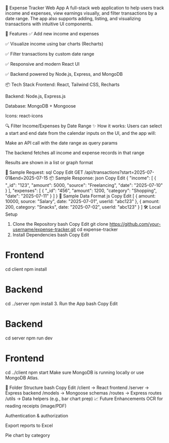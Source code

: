💸 Expense Tracker Web App
A full-stack web application to help users track income and expenses, view earnings visually, and filter transactions by a date range. The app also supports adding, listing, and visualizing transactions with intuitive UI components.

🚀 Features
✅ Add new income and expenses

✅ Visualize income using bar charts (Recharts)

✅ Filter transactions by custom date range

✅ Responsive and modern React UI

✅ Backend powered by Node.js, Express, and MongoDB

📦 Tech Stack
Frontend: React, Tailwind CSS, Recharts

Backend: Node.js, Express.js

Database: MongoDB + Mongoose

Icons: react-icons

🔍 Filter Income/Expenses by Date Range
✨ How it works:
Users can select a start and end date from the calendar inputs on the UI, and the app will:

Make an API call with the date range as query params

The backend fetches all income and expense records in that range

Results are shown in a list or graph format

📄 Sample Request:
sql
Copy
Edit
GET /api/transactions?start=2025-07-01&end=2025-07-15
📦 Sample Response:
json
Copy
Edit
{
  "income": [
    {
      "_id": "123",
      "amount": 5000,
      "source": "Freelancing",
      "date": "2025-07-10"
    }
  ],
  "expenses": [
    {
      "_id": "456",
      "amount": 1200,
      "category": "Shopping",
      "date": "2025-07-11"
    }
  ]
}
🧪 Sample Data Format
js
Copy
Edit
[
  {
    amount: 10000,
    source: "Salary",
    date: "2025-07-01",
    userId: "abc123"
  },
  {
    amount: 200,
    category: "Snacks",
    date: "2025-07-02",
    userId: "abc123"
  }
]
🛠️ Local Setup
1. Clone the Repository
bash
Copy
Edit
git clone https://github.com/your-username/expense-tracker.git
cd expense-tracker
2. Install Dependencies
bash
Copy
Edit
# Frontend
cd client
npm install

# Backend
cd ../server
npm install
3. Run the App
bash
Copy
Edit
# Backend
cd server
npm run dev

# Frontend
cd ../client
npm start
Make sure MongoDB is running locally or use MongoDB Atlas.

📁 Folder Structure
bash
Copy
Edit
/client     → React frontend
/server     → Express backend
/models     → Mongoose schemas
/routes     → Express routes
/utils      → Data helpers (e.g., bar chart prep)
📈 Future Enhancements
OCR for reading receipts (image/PDF)

Authentication & authorization

Export reports to Excel

Pie chart by category
